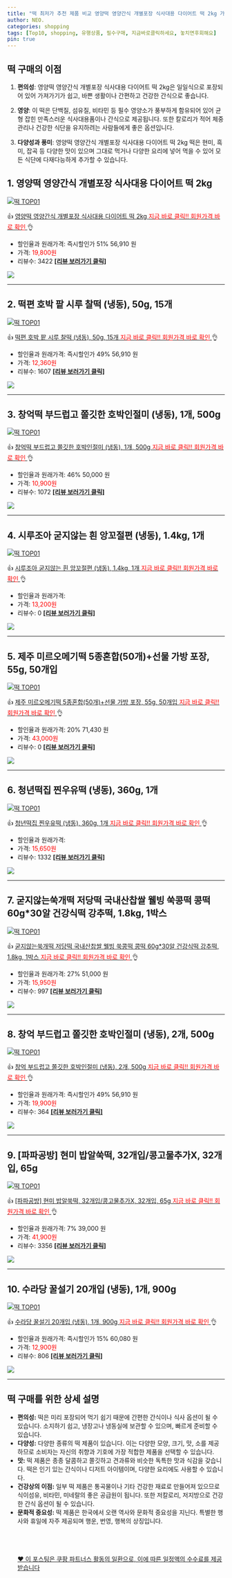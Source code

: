 ```yaml
---
title: "떡 최저가 추천 제품 비교 영양떡 영양간식 개별포장 식사대용 다이어트 떡 2kg 가격 비교 최저가장점"
author: NEO.
categories: shopping
tags: [Top10, shopping, 유행상품, 필수구매, 지금바로클릭하세요, 놓치면후회해요]
pin: true
---
```

## 떡 구매의 이점
1. **편의성**: 영양떡 영양간식 개별포장 식사대용 다이어트 떡 2kg은 일일식으로 포장되어 있어 가져가기가 쉽고, 바쁜 생활이나 간편하고 건강한 간식으로 좋습니다.

2. **영양**: 이 떡은 단백질, 섬유질, 비타민 등 필수 영양소가 풍부하게 함유되어 있어 균형 잡힌 만족스러운 식사대용품이나 간식으로 제공됩니다. 또한 칼로리가 적어 체중 관리나 건강한 식단을 유지하려는 사람들에게 좋은 옵션입니다.

3. **다양성과 풍미**: 영양떡 영양간식 개별포장 식사대용 다이어트 떡 2kg 떡은 현미, 흑미, 잡곡 등 다양한 맛이 있으며 그대로 먹거나 다양한 요리에 넣어 먹을 수 있어 모든 식단에 다재다능하게 추가할 수 있습니다.

   

## 1. 영양떡 영양간식 개별포장 식사대용 다이어트 떡 2kg

[![떡 TOP01](https://thumbnail6.coupangcdn.com/thumbnails/remote/490x490ex/image/vendor_inventory/c038/85cafb64aa2b1dd13384154f66ac53101d00e73ce9dd89695a8271020ff9.jpeg)](https://link.coupang.com/re/AFFSDP?lptag=AF3617701&subid=GithubCoopas&pageKey=7656066475&traceid=V0-153&itemId=20383835735&vendorItemId=87466977942)


👍 [영양떡 영양간식 개별포장 식사대용 다이어트 떡 2kg <font color=red> 지금 바로 클릭!! 회원가격 바로 확인 </font> ](https://link.coupang.com/re/AFFSDP?lptag=AF3617701&subid=GithubCoopas&pageKey=7656066475&traceid=V0-153&itemId=20383835735&vendorItemId=87466977942) 👌 


- 할인율과 원래가격: 즉시할인가 51%  56,910   원
- 가격: <span style='color:red'>19,800원</span>
- 리뷰수: 3422  [**[리뷰 보러가기 클릭]**](https://link.coupang.com/re/AFFSDP?lptag=AF3617701&subid=GithubCoopas&pageKey=7656066475&traceid=V0-153&itemId=20383835735&vendorItemId=87466977942)

[![](/discount_price.png)](https://link.coupang.com/re/AFFSDP?lptag=AF3617701&subid=GithubCoopas&pageKey=7656066475&traceid=V0-153&itemId=20383835735&vendorItemId=87466977942)

---


   

## 2. 떡편 호박 팥 시루 찰떡 (냉동), 50g, 15개

[![떡 TOP01](https://thumbnail6.coupangcdn.com/thumbnails/remote/490x490ex/image/retail/images/283040732859750-3955b314-e236-4036-b7c9-4776ba50517a.jpg)](https://link.coupang.com/re/AFFSDP?lptag=AF3617701&subid=GithubCoopas&pageKey=7183950483&traceid=V0-153&itemId=18123616878&vendorItemId=85274654839)


👍 [떡편 호박 팥 시루 찰떡 (냉동), 50g, 15개 <font color=red> 지금 바로 클릭!! 회원가격 바로 확인 </font> ](https://link.coupang.com/re/AFFSDP?lptag=AF3617701&subid=GithubCoopas&pageKey=7183950483&traceid=V0-153&itemId=18123616878&vendorItemId=85274654839) 👌 


- 할인율과 원래가격: 즉시할인가 49%  56,910   원
- 가격: <span style='color:red'>12,360원</span>
- 리뷰수: 1607  [**[리뷰 보러가기 클릭]**](https://link.coupang.com/re/AFFSDP?lptag=AF3617701&subid=GithubCoopas&pageKey=7183950483&traceid=V0-153&itemId=18123616878&vendorItemId=85274654839)

[![](/discount_price.png)](https://link.coupang.com/re/AFFSDP?lptag=AF3617701&subid=GithubCoopas&pageKey=7183950483&traceid=V0-153&itemId=18123616878&vendorItemId=85274654839)

---


   

## 3. 창억떡 부드럽고 쫄깃한 호박인절미 (냉동), 1개, 500g

[![떡 TOP01](https://thumbnail7.coupangcdn.com/thumbnails/remote/490x490ex/image/retail/images/2376168466461847-c7d0e8ca-97f3-40e2-8c84-05a9a497968e.jpg)](https://link.coupang.com/re/AFFSDP?lptag=AF3617701&subid=GithubCoopas&pageKey=6912084767&traceid=V0-153&itemId=16661441250&vendorItemId=83845094164)


👍 [창억떡 부드럽고 쫄깃한 호박인절미 (냉동), 1개, 500g <font color=red> 지금 바로 클릭!! 회원가격 바로 확인 </font> ](https://link.coupang.com/re/AFFSDP?lptag=AF3617701&subid=GithubCoopas&pageKey=6912084767&traceid=V0-153&itemId=16661441250&vendorItemId=83845094164) 👌 


- 할인율과 원래가격: 46%  50,000   원
- 가격: <span style='color:red'>10,900원</span>
- 리뷰수: 1072  [**[리뷰 보러가기 클릭]**](https://link.coupang.com/re/AFFSDP?lptag=AF3617701&subid=GithubCoopas&pageKey=6912084767&traceid=V0-153&itemId=16661441250&vendorItemId=83845094164)

[![](/discount_price.png)](https://link.coupang.com/re/AFFSDP?lptag=AF3617701&subid=GithubCoopas&pageKey=6912084767&traceid=V0-153&itemId=16661441250&vendorItemId=83845094164)

---


   

## 4. 시루조아 굳지않는 흰 앙꼬절편 (냉동), 1.4kg, 1개

[![떡 TOP01](https://thumbnail6.coupangcdn.com/thumbnails/remote/490x490ex/image/retail/images/6520778785531071-f8fc9737-f8d6-4eef-8080-6747b99438cb.jpg)](https://link.coupang.com/re/AFFSDP?lptag=AF3617701&subid=GithubCoopas&pageKey=5930058127&traceid=V0-153&itemId=10534803498&vendorItemId=77816348238)


👍 [시루조아 굳지않는 흰 앙꼬절편 (냉동), 1.4kg, 1개 <font color=red> 지금 바로 클릭!! 회원가격 바로 확인 </font> ](https://link.coupang.com/re/AFFSDP?lptag=AF3617701&subid=GithubCoopas&pageKey=5930058127&traceid=V0-153&itemId=10534803498&vendorItemId=77816348238) 👌 


- 할인율과 원래가격: 
- 가격: <span style='color:red'>13,200원</span>
- 리뷰수: 0  [**[리뷰 보러가기 클릭]**](https://link.coupang.com/re/AFFSDP?lptag=AF3617701&subid=GithubCoopas&pageKey=5930058127&traceid=V0-153&itemId=10534803498&vendorItemId=77816348238)

[![](/discount_price.png)](https://link.coupang.com/re/AFFSDP?lptag=AF3617701&subid=GithubCoopas&pageKey=5930058127&traceid=V0-153&itemId=10534803498&vendorItemId=77816348238)

---


   

## 5. 제주 미르오메기떡 5종혼합(50개)+선물 가방 포장, 55g, 50개입

[![떡 TOP01](https://thumbnail9.coupangcdn.com/thumbnails/remote/490x490ex/image/vendor_inventory/2341/2634c7989cbaaaceeeb2f1dde5cb0defeed8fee6564345d2fbf5fcc89420.JPG)](https://link.coupang.com/re/AFFSDP?lptag=AF3617701&subid=GithubCoopas&pageKey=7706001112&traceid=V0-153&itemId=20644274308&vendorItemId=4612851023)


👍 [제주 미르오메기떡 5종혼합(50개)+선물 가방 포장, 55g, 50개입 <font color=red> 지금 바로 클릭!! 회원가격 바로 확인 </font> ](https://link.coupang.com/re/AFFSDP?lptag=AF3617701&subid=GithubCoopas&pageKey=7706001112&traceid=V0-153&itemId=20644274308&vendorItemId=4612851023) 👌 


- 할인율과 원래가격: 20%  71,430   원
- 가격: <span style='color:red'>43,000원</span>
- 리뷰수: 0  [**[리뷰 보러가기 클릭]**](https://link.coupang.com/re/AFFSDP?lptag=AF3617701&subid=GithubCoopas&pageKey=7706001112&traceid=V0-153&itemId=20644274308&vendorItemId=4612851023)

[![](/discount_price.png)](https://link.coupang.com/re/AFFSDP?lptag=AF3617701&subid=GithubCoopas&pageKey=7706001112&traceid=V0-153&itemId=20644274308&vendorItemId=4612851023)

---


   

## 6. 청년떡집 찐우유떡 (냉동), 360g, 1개

[![떡 TOP01](https://thumbnail8.coupangcdn.com/thumbnails/remote/490x490ex/image/retail/images/9165706131090566-f51edc7e-8b03-41fc-8e82-7523079f7713.jpg)](https://link.coupang.com/re/AFFSDP?lptag=AF3617701&subid=GithubCoopas&pageKey=5694579901&traceid=V0-153&itemId=9444356298&vendorItemId=76729771027)


👍 [청년떡집 찐우유떡 (냉동), 360g, 1개 <font color=red> 지금 바로 클릭!! 회원가격 바로 확인 </font> ](https://link.coupang.com/re/AFFSDP?lptag=AF3617701&subid=GithubCoopas&pageKey=5694579901&traceid=V0-153&itemId=9444356298&vendorItemId=76729771027) 👌 


- 할인율과 원래가격: 
- 가격: <span style='color:red'>15,650원</span>
- 리뷰수: 1332  [**[리뷰 보러가기 클릭]**](https://link.coupang.com/re/AFFSDP?lptag=AF3617701&subid=GithubCoopas&pageKey=5694579901&traceid=V0-153&itemId=9444356298&vendorItemId=76729771027)

[![](/discount_price.png)](https://link.coupang.com/re/AFFSDP?lptag=AF3617701&subid=GithubCoopas&pageKey=5694579901&traceid=V0-153&itemId=9444356298&vendorItemId=76729771027)

---


   

## 7. 굳지않는쑥개떡 저당떡 국내산찹쌀 웰빙 쑥콩떡 콩떡 60g*30알 건강식떡 강추떡, 1.8kg, 1박스

[![떡 TOP01](https://thumbnail6.coupangcdn.com/thumbnails/remote/490x490ex/image/vendor_inventory/c6a2/3b7810ec4a486660cd6702c46b4b67f2dbece7762fcb984e75a405af80ea.jpg)](https://link.coupang.com/re/AFFSDP?lptag=AF3617701&subid=GithubCoopas&pageKey=6882350860&traceid=V0-153&itemId=17957243031&vendorItemId=83913618497)


👍 [굳지않는쑥개떡 저당떡 국내산찹쌀 웰빙 쑥콩떡 콩떡 60g*30알 건강식떡 강추떡, 1.8kg, 1박스 <font color=red> 지금 바로 클릭!! 회원가격 바로 확인 </font> ](https://link.coupang.com/re/AFFSDP?lptag=AF3617701&subid=GithubCoopas&pageKey=6882350860&traceid=V0-153&itemId=17957243031&vendorItemId=83913618497) 👌 


- 할인율과 원래가격: 27%  51,000   원
- 가격: <span style='color:red'>15,950원</span>
- 리뷰수: 997  [**[리뷰 보러가기 클릭]**](https://link.coupang.com/re/AFFSDP?lptag=AF3617701&subid=GithubCoopas&pageKey=6882350860&traceid=V0-153&itemId=17957243031&vendorItemId=83913618497)

[![](/discount_price.png)](https://link.coupang.com/re/AFFSDP?lptag=AF3617701&subid=GithubCoopas&pageKey=6882350860&traceid=V0-153&itemId=17957243031&vendorItemId=83913618497)

---


   

## 8. 창억 부드럽고 쫄깃한 호박인절미 (냉동), 2개, 500g

[![떡 TOP01](https://thumbnail7.coupangcdn.com/thumbnails/remote/490x490ex/image/retail/images/1799625271982971-78a397b0-1f3b-4b02-8843-479fc3f5148a.jpg)](https://link.coupang.com/re/AFFSDP?lptag=AF3617701&subid=GithubCoopas&pageKey=6912084767&traceid=V0-153&itemId=3823984887&vendorItemId=71808855152)


👍 [창억 부드럽고 쫄깃한 호박인절미 (냉동), 2개, 500g <font color=red> 지금 바로 클릭!! 회원가격 바로 확인 </font> ](https://link.coupang.com/re/AFFSDP?lptag=AF3617701&subid=GithubCoopas&pageKey=6912084767&traceid=V0-153&itemId=3823984887&vendorItemId=71808855152) 👌 


- 할인율과 원래가격: 즉시할인가 49%  56,910   원
- 가격: <span style='color:red'>19,900원</span>
- 리뷰수: 364  [**[리뷰 보러가기 클릭]**](https://link.coupang.com/re/AFFSDP?lptag=AF3617701&subid=GithubCoopas&pageKey=6912084767&traceid=V0-153&itemId=3823984887&vendorItemId=71808855152)

[![](/discount_price.png)](https://link.coupang.com/re/AFFSDP?lptag=AF3617701&subid=GithubCoopas&pageKey=6912084767&traceid=V0-153&itemId=3823984887&vendorItemId=71808855152)

---


   

## 9. [파파공방] 현미 밥알쑥떡, 32개입/콩고물추가X, 32개입, 65g

[![떡 TOP01](https://thumbnail10.coupangcdn.com/thumbnails/remote/490x490ex/image/vendor_inventory/d556/d4fcaf69346244fd35252795c2f4cc789aabb822f9d90da0e18ca903dbad.jpg)](https://link.coupang.com/re/AFFSDP?lptag=AF3617701&subid=GithubCoopas&pageKey=6804590256&traceid=V0-153&itemId=20208301854&vendorItemId=76752520261)


👍 [[파파공방] 현미 밥알쑥떡, 32개입/콩고물추가X, 32개입, 65g <font color=red> 지금 바로 클릭!! 회원가격 바로 확인 </font> ](https://link.coupang.com/re/AFFSDP?lptag=AF3617701&subid=GithubCoopas&pageKey=6804590256&traceid=V0-153&itemId=20208301854&vendorItemId=76752520261) 👌 


- 할인율과 원래가격: 7%  39,000   원
- 가격: <span style='color:red'>41,900원</span>
- 리뷰수: 3356  [**[리뷰 보러가기 클릭]**](https://link.coupang.com/re/AFFSDP?lptag=AF3617701&subid=GithubCoopas&pageKey=6804590256&traceid=V0-153&itemId=20208301854&vendorItemId=76752520261)

[![](/discount_price.png)](https://link.coupang.com/re/AFFSDP?lptag=AF3617701&subid=GithubCoopas&pageKey=6804590256&traceid=V0-153&itemId=20208301854&vendorItemId=76752520261)

---


   

## 10. 수라당 꿀설기 20개입 (냉동), 1개, 900g

[![떡 TOP01](https://thumbnail8.coupangcdn.com/thumbnails/remote/490x490ex/image/retail/images/990204955316705-7ae474cd-636e-4c29-9a04-5d524b5ff4c8.jpg)](https://link.coupang.com/re/AFFSDP?lptag=AF3617701&subid=GithubCoopas&pageKey=6851142866&traceid=V0-153&itemId=16321356684&vendorItemId=83513443486)


👍 [수라당 꿀설기 20개입 (냉동), 1개, 900g <font color=red> 지금 바로 클릭!! 회원가격 바로 확인 </font> ](https://link.coupang.com/re/AFFSDP?lptag=AF3617701&subid=GithubCoopas&pageKey=6851142866&traceid=V0-153&itemId=16321356684&vendorItemId=83513443486) 👌 


- 할인율과 원래가격: 즉시할인가 15%  60,080   원
- 가격: <span style='color:red'>12,900원</span>
- 리뷰수: 806  [**[리뷰 보러가기 클릭]**](https://link.coupang.com/re/AFFSDP?lptag=AF3617701&subid=GithubCoopas&pageKey=6851142866&traceid=V0-153&itemId=16321356684&vendorItemId=83513443486)

[![](/discount_price.png)](https://link.coupang.com/re/AFFSDP?lptag=AF3617701&subid=GithubCoopas&pageKey=6851142866&traceid=V0-153&itemId=16321356684&vendorItemId=83513443486)

---
## 떡 구매를 위한 상세 설명
* **편의성:** 떡은 미리 포장되어 먹기 쉽기 때문에 간편한 간식이나 식사 옵션이 될 수 있습니다. 소지하기 쉽고, 냉장고나 냉동실에 보관할 수 있으며, 빠르게 준비할 수 있습니다.
* **다양성:** 다양한 종류의 떡 제품이 있습니다. 이는 다양한 모양, 크기, 맛, 소를 제공하므로 소비자는 자신의 취향과 기호에 가장 적합한 제품을 선택할 수 있습니다.
* **맛:** 떡 제품은 종종 달콤하고 쫄깃하고 견과류와 비슷한 독특한 맛과 식감을 갖습니다. 떡은 인기 있는 간식이나 디저트 아이템이며, 다양한 요리에도 사용할 수 있습니다.
* **건강상의 이점:** 일부 떡 제품은 통곡물이나 기타 건강한 재료로 만들어져 있으므로 식이섬유, 비타민, 미네랄의 좋은 공급원이 됩니다. 또한 저칼로리, 저지방으로 건강한 간식 옵션이 될 수 있습니다.
* **문화적 중요성:** 떡 제품은 한국에서 오랜 역사와 문화적 중요성을 지닌다. 특별한 행사와 휴일에 자주 제공되며 행운, 번영, 행복의 상징입니다.<br><br><br><br><br> [ ❤  이 포스팅은 쿠팡 파트너스 활동의 일환으로, 이에 따른 일정액의 수수료를 제공받습니다](https://link.coupang.com/a/bcEFyh)